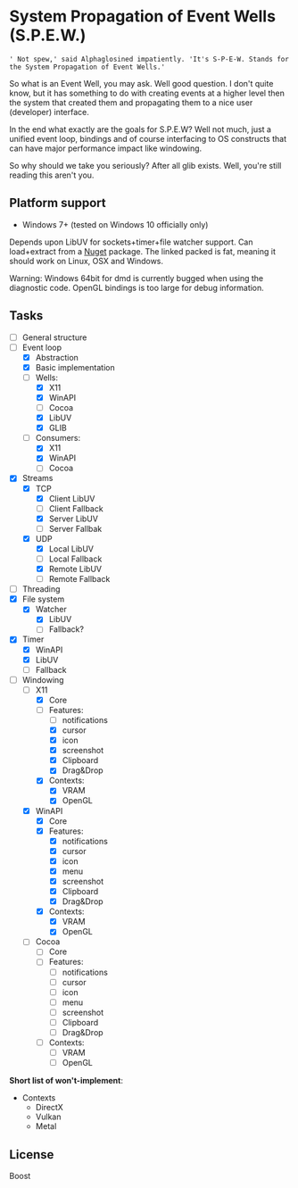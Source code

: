 # System Propagation of Event Wells (S.P.E.W.)

	' Not spew,' said Alphaglosined impatiently. 'It's S-P-E-W. Stands for the System Propagation of Event Wells.'

So what is an Event Well, you may ask. Well good question.
I don't quite know, but it has something to do with creating events at a higher level then the system that created them and propagating them to a nice user (developer) interface.

In the end what exactly are the goals for S.P.E.W?
Well not much, just a unified event loop, bindings and of course interfacing to OS constructs that can have major performance impact like windowing.

So why should we take you seriously? After all glib exists. Well, you're still reading this aren't you.

## Platform support
- Windows 7+ (tested on Windows 10 officially only)

Depends upon LibUV for sockets+timer+file watcher support.
Can load+extract from a [Nuget]() package. The linked packed is fat, meaning it should work on Linux, OSX and Windows.

Warning: Windows 64bit for dmd is currently bugged when using the diagnostic code. OpenGL bindings is too large for debug information.

## Tasks

- [ ] General structure
- [ ] Event loop
  - [x] Abstraction
  - [x] Basic implementation
  - [ ] Wells:
    - [x] X11
    - [x] WinAPI
    - [ ] Cocoa
	- [x] LibUV
    - [x] GLIB
  - [ ] Consumers:
    - [x] X11
    - [x] WinAPI
    - [ ] Cocoa
- [x] Streams
	- [x] TCP
		- [x] Client LibUV
		- [ ] Client Fallback
		- [x] Server LibUV
		- [ ] Server Fallbak
	- [x] UDP
		- [x] Local LibUV
		- [ ] Local Fallback
		- [x] Remote LibUV
		- [ ] Remote Fallback
- [ ] Threading
- [x] File system
  - [x] Watcher
      - [x] LibUV
      - [ ] Fallback?
- [x] Timer
  - [x] WinAPI
  - [x] LibUV
  - [ ] Fallback
- [ ] Windowing
  - [ ] X11
    - [x] Core
    - [ ] Features:
       - [ ] notifications
       - [x] cursor
       - [x] icon
       - [x] screenshot
       - [x] Clipboard
       - [x] Drag&Drop
    - [x] Contexts:
       - [x] VRAM
       - [x] OpenGL
  - [x] WinAPI
    - [x] Core
    - [x] Features:
       - [x] notifications
       - [x] cursor
       - [x] icon
       - [x] menu
       - [x] screenshot
       - [x] Clipboard
       - [x] Drag&Drop
    - [x] Contexts:
       - [x] VRAM
       - [x] OpenGL
  - [ ] Cocoa
    - [ ] Core
    - [ ] Features:
       - [ ] notifications
       - [ ] cursor
       - [ ] icon
       - [ ] menu
       - [ ] screenshot
       - [ ] Clipboard
       - [ ] Drag&Drop
    - [ ] Contexts:
       - [ ] VRAM
       - [ ] OpenGL

__Short list of won't-implement__:
- Contexts
	- DirectX
	- Vulkan
	- Metal

## License
Boost
